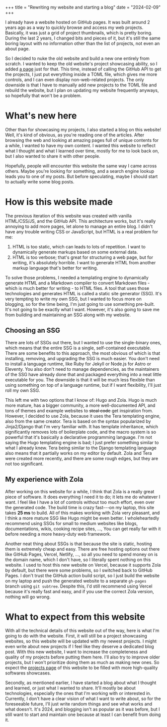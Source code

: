 +++
title = "Rewriting my website and starting a blog"
date  = "2024-02-09"
+++

I already have a website hosted on GitHub pages. It was built around 2 years
ago as a way to quickly browse and access my web projects. Basically, it was
just a grid of project thumbnails, which is pretty boring. During the last 2
years, I changed bits and pieces of it, but it's still the same boring layout
with no information other than the list of projects, not even an about page.

<!-- more -->

<!-- TODO: Add a picture of the old website -->

So I decided to nuke the old website and build a new one entirely from scratch.
I wanted to keep the old website's project showcasing ability, so I added [a
page](/works) just for that. This time, instead of calling the GitHub API to
get the projects, I just put everything inside a TOML file, which gives me more
controls, and I can even display non-web-related projects. The only downside is
that I have to manually add new projects to the TOML file and rebuild the
website, but I plan on updating my website frequently anyways, so hopefully
that won't be a problem.

# What's new here

Other than for showcasing my projects, I also started a blog on this website!
Well, it's kind of obvious, as you're reading one of the articles. After
browsing the web and looking at amazing pages full of unique contents for a
while, I wanted to have my own content. I wanted this website to reflect what I
thought and what I learned over time, mostly for me to look back on, but I also
wanted to share it with other people.

Hopefully, people will encounter this website the same way I came across
others. Maybe you're looking for something, and a search engine lookup leads
you to one of my posts. But before speculating, maybe I should start to
actually write some blog posts.

# How is this website made

The previous iteration of this website was created with vanilla HTML/CSS/JS, and
the GitHub API. This architecture works, but it's really annoying to add more
pages, let alone to manage an entire blog. I didn't have any trouble writing CSS
or JavaScript, but HTML is a real problem for me:

1. HTML is too static, which can leads to lots of repetition. I want to
   dynamically generate markups based on some external data.
2. HTML is too verbose; that's great for structuring a web page, but for
   writing, it's absolutely horrible. I want to generate HTML from another
   markup language that's better for writing.

To solve those problems, I needed a templating engine to dynamically generate
HTML and a Markdown compiler to convert Markdown files - which is much better
for writing - to HTML files. A tool that uses those technologies and generates
HTML is called a static site generator (SSG). It's very tempting to write my
own SSG, but I wanted to focus more on blogging, so for the time being, I'm
just going to use something pre-built. It's not going to be exactly what I
want. However, it's also going to save me from building and maintaining an SSG
along with my website.

## Choosing an SSG

There are lots of SSGs out there, but I wanted to use the single-binary ones,
which means that the entire SSG is a single, self-contained executable. There
are some benefits to this approach, the most obvious of which is that
installing, removing, and upgrading the SSG is much easier. You don't need to
install a language runtime, like Ruby for Jekyll or Node.js for Astro or
Eleventy. You also don't need to manage dependencies, as the maintainers of the
SSG have already done that and packaged everything into a neat little
executable for you. The downside is that it will be much less flexible than
using something on top of a language runtime, but if I want flexibility, I'll
just roll my own SSG.

This left me with two options that I know of: Hugo and Zola. Hugo is much more
mature, has a bigger community, a more well-documented API, and tons of themes
and example websites to ~~steal code~~ get inspiration from. However, I decided
to use Zola, because it uses the Tera templating engine, also from the same
creator. Tera is based on the syntax popularized by Jinja2/Django that I'm very
familiar with. It has template inheritance, which significantly removes lots of
boilerplate code, and the macro system is so powerful that it's basically a
declarative programming language. I'm not saying the Hugo templating engine is
bad; I just prefer something similar to what I already knew. Tera being similar
to the Django templating language also means that it partially works on my
editor by default. Zola and Tera were created more recently, and there are some
rough edges, but they are not too significant.

## My experience with Zola

After working on this website for a while, I think that Zola is a really great
piece of software. It does everything I need it to do; it lets me do whatever I
want. I feel like I have a lot of controls without too much effort, even over
the generated code. The build time is crazy fast---on my laptop, this site
takes **25 ms** to build. All of this makes working with Zola very pleasant,
and I think a more mature SSG like Hugo might be even better. I wholeheartedly
recommend using SSGs for small to medium websites like blogs, documentations,
wikis, cooking recipe sites, ..., You can get really far with it before needing
a more heavy-duty web framework.

Another neat thing about SSGs is that because the site is static, hosting them
is extremely cheap and easy. There are free hosting options out there like
GitHub Pages, Vercel, Netlify, ..., so all you need to spend money on is the
domain name, which I don't have, so I literally spent nothing on this website.
I used to host this new website on Vercel, because it supports Zola by default,
but there were some problems, so I switched back to GitHub Pages. I don't trust
the GitHub action build script, so I just build the website on my laptop and
push the generated website to a separate `gh-pages` branch using `git subtree`.
Despite this, I'd still recommend using Vercel because it's really fast and
easy, and if you use the correct Zola version, nothing will go wrong.

# What to expect from this website

With all the technical details of this website out of the way, here is what I'm
going to do with the website. First, it will still be a project showcasing
websites, so this website will be updated with my newest projects. I might even
write about new projects if I feel like they deserve a dedicated blog post.
With this new website, I want to increase the completeness and quality of my
projects before putting them here. I'll also try to improve older projects, but
I won't prioritize doing them as much as making new ones. So expect the
[projects page](/works) of this website to be filled with more high-quality
softwares showcases.

Secondly, as mentioned earlier, I have started a blog about what I thought and
learned, or just what I wanted to share. It'll mostly be about technologies,
especially the ones that I'm working with or interested in. Currently, I don't
have a clear vision of what I want to write about, so for the foreseeable
future, I'll just write random things and see what works and what doesn't. It's
2024, and blogging isn't as popular as it was before, but I still want to start
and maintain one because at least I can benefit from doing it.
